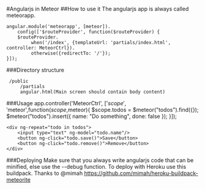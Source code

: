 #Angularjs in Meteor
##How to use it
The angularjs app is always called meteorapp.

    angular.module('meteorapp', [meteor]).
        config(['$routeProvider', function($routeProvider) {
        $routeProvider.
             when('/index', {templateUrl: 'partials/index.html',   controller: MeteorCtrl}).
             otherwise({redirectTo: '/'});
    }]);
###Directory structure

     /public
         /partials
         angular.html(Main screen should contain body content)

###Usage
    app.controller('MeteorCtrl', ['$scope','$meteor',function($scope,$meteor){
      $scope.todos = $meteor("todos").find({});
    	$meteor("todos").insert({
    	    name: "Do something",
    	    done: false
    	});
    }]);

    <div ng-repeat="todo in todos">
        <input type="text" ng-model="todo.name"/>
        <button ng-click="todo.save()">Save</button>
        <button ng-click="todo.remove()">Remove</button>
    </div>
###Deploying
Make sure that you always write angularjs code that can be minified, else use the --debug function. To deploy with Heroku use this buildpack. Thanks to @mimah
https://github.com/mimah/heroku-buildpack-meteorite
